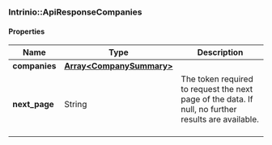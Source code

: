 

[//]: # (CLASS:Intrinio::ApiResponseCompanies)

[//]: # (KIND:object)

### Intrinio::ApiResponseCompanies

#### Properties

[//]: # (START_DEFINITION)

Name | Type | Description
------------ | ------------- | -------------
**companies** | [**Array&lt;CompanySummary&gt;**](CompanySummary.md) |  &nbsp;
**next_page** | String | The token required to request the next page of the data. If null, no further results are available. &nbsp;

[//]: # (END_DEFINITION)


[//]: # (CONTAINED_CLASS:Intrinio::CompanySummary)



